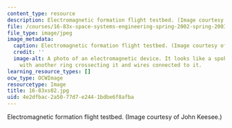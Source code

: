 ```yaml
---
content_type: resource
description: Electromagnetic formation flight testbed. (Image courtesy of John Keesee.)
file: /courses/16-83x-space-systems-engineering-spring-2002-spring-2003/4e2dfbac2a5077d7e2441bdbe6f8afba_16-83xs02.jpg
file_type: image/jpeg
image_metadata:
  caption: Electromagnetic formation flight testbed. (Image courtesy of John Keesee.)
  credit: ''
  image-alt: A photo of an electromagnetic device. It looks like a spokeless unicycle
    with another ring crossecting it and wires connected to it.
learning_resource_types: []
ocw_type: OCWImage
resourcetype: Image
title: 16-83xs02.jpg
uid: 4e2dfbac-2a50-77d7-e244-1bdbe6f8afba
---
```

Electromagnetic formation flight testbed. (Image courtesy of John Keesee.)

